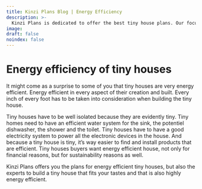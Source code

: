 ```yaml
---
title: Kinzi Plans Blog | Energy Efficiency
description: >-
  Kinzi Plans is dedicated to offer the best tiny house plans. Our focus ranges from energy efficiency to sustainability. 
image: 
draft: false
noindex: false
---
```

# Energy efficiency of tiny houses

It might come as a surprise to some of you that tiny houses are very energy efficient. Energy efficient in every aspect of their creation and built. Every inch of every foot has to be taken into consideration when building the tiny house. 

Tiny houses have to be well isolated because they are evidently tiny. Tiny homes need to have an efficient water system for the sink, the potentiel dishwasher, the shower and the toilet. Tiny houses have to have a good electricity system to power all the electronic devices in the house. And because a tiny house is tiny, it’s way easier to find and install products that are efficient. Tiny houses buyers want energy efficient house, not only for financial reasons, but for sustainability reasons as well. 

Kinzi Plans offers you the plans for energy efficient tiny houses, but also the experts to build a tiny house that fits your tastes and that is also highly energy efficient. 

